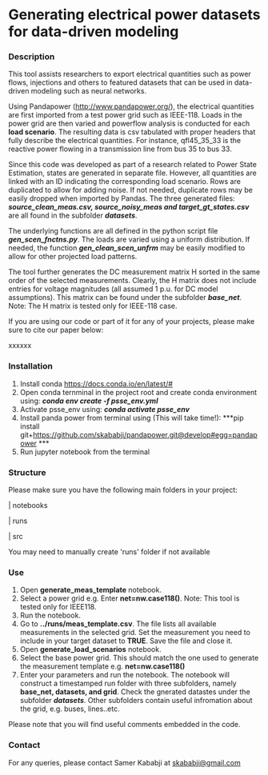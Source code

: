 # Generating electrical power datasets for data-driven modeling

### Description
This tool assists researchers  to export electrical quantities such as power flows, 
injections and others to featured datasets that can be used in data-driven modeling 
such as neural networks. 

Using Pandapower (http://www.pandapower.org/), the electrical  quantities are first imported from
 a test power grid such as IEEE-118. Loads in the power grid are then varied and powerflow 
 analysis is conducted for each **load scenario**. The resulting data is csv tabulated 
 with proper headers that fully describe  the electrical quantities. 
For instance, qfl45_35_33 is the reactive power flowing in a transmission line from bus 35 to bus 33. 

Since this code was developed as part of a research related to Power State Estimation, states 
are generated in separate file. However, all quantities are linked with an ID indicating 
the corresponding load scenario. Rows are duplicated to allow for adding noise. If not needed, 
duplicate rows may be easily  dropped when imported by Pandas. The three generated  files: 
***source_clean_meas.csv, source_noisy_meas and target_gt_states.csv*** are all found in the 
subfolder ***datasets***.

The underlying functions are all defined in the python script file ***gen_scen_fnctns.py***. The 
loads are varied using a uniform distribution. If needed, the function ***gen_clean_scen_unfrm***
may be easily  modified to allow for other projected load patterns.  

The tool further generates the DC measurement matrix H sorted in the same order of the selected
measurements. Clearly, the H matrix does not include entries for voltage magnitudes (all assumed 1 p.u. for
DC model assumptions). 
This matrix can be found under the subfolder ***base_net***. Note: The H matrix is tested only for 
IEEE-118 case.

If you are using our code or part of it for any of your projects, please make sure to cite 
our paper below:

xxxxxx      



### Installation
1) Install conda  https://docs.conda.io/en/latest/#
2) Open conda ternminal in the project root and create conda environment using:
***conda env create -f psse_env.yml***
3) Activate psse_env  using:
***conda activate psse_env***
4) Install panda power from terminal using (This will take time!):
***pip install git+https://github.com/skababji/pandapower.git@develop#egg=pandapower ***
4) Run jupyter notebook from the terminal

### Structure
Please make sure you have the following main folders in your project:

| notebooks

| runs

| src 

You may need to manually create 'runs' folder if not available

### Use
1) Open **generate_meas_template** notebook.
2) Select a power grid e.g. Enter **net=nw.case118()**. Note: This tool is tested only for IEEE118.
3) Run the notebook.
4) Go to **../runs/meas_template.csv**. The file lists all available measurements in the selected grid.
Set the measurement you need to include in your target dataset to **TRUE**. Save the file and close it.
5) Open **generate_load_scenarios** notebook.
6) Select the base power grid. This should match the one used to generate the measurement template e.g. **net=nw.case118()**
7) Enter your parameters and run the notebook. The notebook will construct a timestamped run folder with three subfolders, namely **base_net, datasets, and grid**.
Check the gnerated datastes under the subfolder ***datasets***. Other subfolders contain useful
infromation about the grid, e.g. buses, lines..etc. 

Please note that you will find useful comments embedded in the code.

### Contact
For any queries, please contact Samer Kababji at  <skababji@gmail.com>
